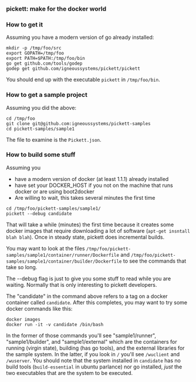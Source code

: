 ### pickett: make for the docker world 

### How to get it

Assuming you have a modern version of go already installed:

```
mkdir -p /tmp/foo/src
export GOPATH=/tmp/foo
export PATH=$PATH:/tmp/foo/bin
go get github.com/tools/godep
godep get github.com/igneoussystems/pickett/pickett
```
You should end up with the executable `pickett` in `/tmp/foo/bin`.

### How to get a sample project

Assuming you did the above:

```
cd /tmp/foo
git clone git@github.com:igneoussystems/pickett-samples
cd pickett-samples/sample1
```

The file to examine is the `Pickett.json`.

### How to build some stuff

Assuming you 

* have a modern version of docker (at least 1.1.1) already installed 
* have set your DOCKER_HOST if you not on the machine that runs docker or are using boot2docker
* Are willing to wait, this takes several minutes the first time
```
cd /tmp/foo/pickett-samples/sample1/
pickett --debug candidate
```
That will take a while (minutes) the first time because it creates some docker images that require downloading a lot of software (`apt-get insntall blah blah`).  Once in steady state, pickett does incremental builds.  

You may want to look at the files `/tmp/foo/pickett-samples/sample1/container/runner/Dockerfile` and `/tmp/foo/pickett-samples/sample1/container/builder/Dockerfile` to see the commands that take so long. 

The --debug flag is just to give you some stuff to read while you are waiting. Normally that is only interesting to pickett developers.

The "candidate" in the command above refers to a tag on a docker container called `candidate`.  After this completes, you may want to try some docker commands like this:

```
docker images
docker run -it -v candidate /bin/bash
```

In the former of those commands you'll see "sample1/runner", "sample1/builder", and "sample1/external" which are the containers for running (virgin state), building (has go tools), and the external libraries for the sample system.  In the latter, if you look in `/` you'll see `/wuclient` and `/wuserver`.  You should note that the system installed in `candidate` has no build tools (`build-essential` in ubuntu parlance) nor go installed, _just_ the two executables that are the system to be executed.




